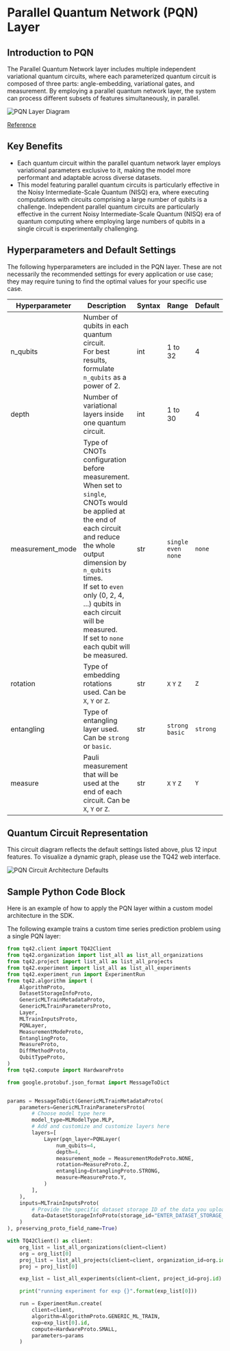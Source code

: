 # Parallel Quantum Network (PQN) Layer
## Introduction to PQN
The Parallel Quantum Network layer includes multiple independent variational quantum circuits, where each parameterized quantum circuit is composed of three parts: angle-embedding, variational gates, and measurement. By employing a parallel quantum network layer, the system can process different subsets of features simultaneously, in parallel.

![PQN Layer Diagram](../images/PQN_Layer_Diagram.png)

[Reference](https://arxiv.org/abs/2304.09224)

## Key Benefits
- Each quantum circuit within the parallel quantum network layer employs variational parameters exclusive to it, making the model more performant and adaptable across diverse datasets.
- This model featuring parallel quantum circuits is particularly effective in the Noisy Intermediate-Scale Quantum (NISQ) era, where executing computations with circuits comprising a large number of qubits is a challenge. Independent parallel quantum circuits are particularly effective in the current Noisy Intermediate-Scale Quantum (NISQ) era of quantum computing where employing large numbers of qubits in a single circuit is experimentally challenging.

## Hyperparameters and Default Settings
The following hyperparameters are included in the PQN layer. These are not necessarily the recommended settings for every application or use case; they may require tuning to find the optimal values for your specific use case.

| Hyperparameter   | Description                                                                                                                                                                                                                                                                                                                   | Syntax | Range                             | Default           |
|------------------|-------------------------------------------------------------------------------------------------------------------------------------------------------------------------------------------------------------------------------------------------------------------------------------------------------------------------------|--------|-----------------------------------|-------------------|
| n_qubits         | Number of qubits in each quantum circuit. <br/>For best results, formulate `n_qubits` as a power of 2.                                                                                                                                                                                                                        | int    | 1 to 32                           | 4                 |
| depth            | Number of variational layers inside one quantum circuit.                                                                                                                                                                                                                                                                      | int    | 1 to 30                           | 4                 |
| measurement_mode | Type of CNOTs configuration before measurement. <br/>When set to `single`, CNOTs would be applied at the end of each circuit and reduce the whole output dimension by `n_qubits` times. <br/>If set to `even` only (0, 2, 4, ...) qubits in each circuit will be measured. <br/>If set to `none` each qubit will be measured. | str    | `single` `even` `none`            | `none`            |
| rotation         | Type of embedding rotations used. Can be `X`, `Y` or `Z`.                                                                                                                                                                                                                                                                     | str    | `X` `Y` `Z`                       | `Z`               |
| entangling       | Type of entangling layer used. Can be `strong` or `basic`.                                                                                                                                                                                                                                                                    | str    | `strong` `basic`                  | `strong`          |
| measure          | Pauli measurement that will be used at the end of each circuit. Can be `X`, `Y` or `Z`.                                                                                                                                                                                                                                       | str    | `X` `Y` `Z`                       | `Y`               |


## Quantum Circuit Representation
This circuit diagram reflects the default settings listed above, plus 12 input features. To visualize a dynamic graph, please use the TQ42 web interface.

![PQN Circuit Architecture Defaults](../images/PQN_Circuit_Architecture_defaults.png)

## Sample Python Code Block
Here is an example of how to apply the PQN layer within a custom model architecture in the SDK.

The following example trains a custom time series prediction problem using a single PQN layer:

```python
from tq42.client import TQ42Client
from tq42.organization import list_all as list_all_organizations
from tq42.project import list_all as list_all_projects
from tq42.experiment import list_all as list_all_experiments
from tq42.experiment_run import ExperimentRun
from tq42.algorithm import (
    AlgorithmProto,
    DatasetStorageInfoProto,
    GenericMLTrainMetadataProto,
    GenericMLTrainParametersProto,
    Layer,
    MLTrainInputsProto,
    PQNLayer,
    MeasurementModeProto,
    EntanglingProto,
    MeasureProto,
    DiffMethodProto,
    QubitTypeProto,
)
from tq42.compute import HardwareProto

from google.protobuf.json_format import MessageToDict


params = MessageToDict(GenericMLTrainMetadataProto(
    parameters=GenericMLTrainParametersProto(
        # Choose model type here
        model_type=MLModelType.MLP,
        # Add and customize and customize layers here
        layers=[
            Layer(pqn_layer=PQNLayer(
                num_qubits=4,
                depth=4,
                measurement_mode = MeasurementModeProto.NONE,
                rotation=MeasureProto.Z,
                entangling=EntanglingProto.STRONG,
                measure=MeasureProto.Y,
            )
        ],
    ),
    inputs=MLTrainInputsProto(
        # Provide the specific dataset storage ID of the data you uploaded to TQ42.
        data=DatasetStorageInfoProto(storage_id="ENTER_DATASET_STORAGE_ID_HERE")
    )
), preserving_proto_field_name=True)

with TQ42Client() as client:
    org_list = list_all_organizations(client=client)
    org = org_list[0]
    proj_list = list_all_projects(client=client, organization_id=org.id)
    proj = proj_list[0]

    exp_list = list_all_experiments(client=client, project_id=proj.id)

    print("running experiment for exp {}".format(exp_list[0]))

    run = ExperimentRun.create(
        client=client,
        algorithm=AlgorithmProto.GENERIC_ML_TRAIN,
        exp=exp_list[0].id,
        compute=HardwareProto.SMALL,
        parameters=params
    )
```
